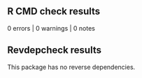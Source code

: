 ## R CMD check results

0 errors | 0 warnings | 0 notes

## Revdepcheck results

This package has no reverse dependencies.

